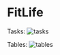 # FitLife
Tasks:
![tasks](https://github.com/nevo-n/FitLife/assets/76394153/0d5e6024-49fd-42e0-8112-c862a08e442d)

Tables:
![tables](https://github.com/nevo-n/FitLife/assets/76394153/6b322e66-b405-4e39-ba1b-9a06839b79cb)
